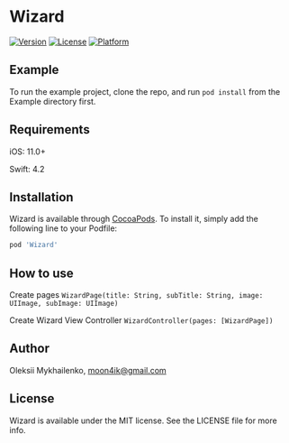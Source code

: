 # Wizard

[![Version](https://img.shields.io/cocoapods/v/Wizard.svg?style=flat)](https://cocoapods.org/pods/Wizard)
[![License](https://img.shields.io/cocoapods/l/Wizard.svg?style=flat)](https://cocoapods.org/pods/Wizard)
[![Platform](https://img.shields.io/cocoapods/p/Wizard.svg?style=flat)](https://cocoapods.org/pods/Wizard)

## Example

To run the example project, clone the repo, and run `pod install` from the Example directory first.

## Requirements

iOS: 11.0+

Swift: 4.2

## Installation

Wizard is available through [CocoaPods](https://cocoapods.org). To install
it, simply add the following line to your Podfile:

```ruby
pod 'Wizard'
```

## How to use

Create pages ``WizardPage(title: String, subTitle: String, image: UIImage, subImage: UIImage)``

Create Wizard View Controller ``WizardController(pages: [WizardPage])``

## Author

Oleksii Mykhailenko, moon4ik@gmail.com

## License

Wizard is available under the MIT license. See the LICENSE file for more info.
